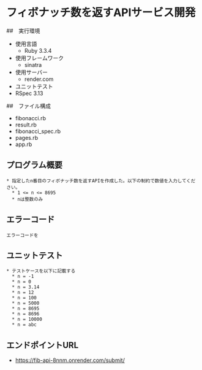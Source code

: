 # フィボナッチ数を返すAPIサービス開発

##　実行環境
* 使用言語
  * Ruby 3.3.4
* 使用フレームワーク
  * sinatra
* 使用サーバー
  * render.com
* ユニットテスト
 * RSpec 3.13

##　ファイル構成
  * fibonacci.rb
  * result.rb
  * fibonacci_spec.rb
  * pages.rb
  * app.rb

  ## プログラム概要
    * 指定したn番目のフィボナッチ数を返すAPIを作成した。以下の制約で数値を入力してください。
      * 1 <= n <= 8695
      * nは整数のみ

  ## エラーコード
    エラーコードを

  ## ユニットテスト
    * テストケースを以下に記載する
      * n = -1
      * n = 0
      * n = 3.14
      * n = 12
      * n = 100
      * n = 5000
      * n = 8695
      * n = 8696
      * n = 10000
      * n = abc


## エンドポイントURL
  * https://fib-api-8nnm.onrender.com/submit/